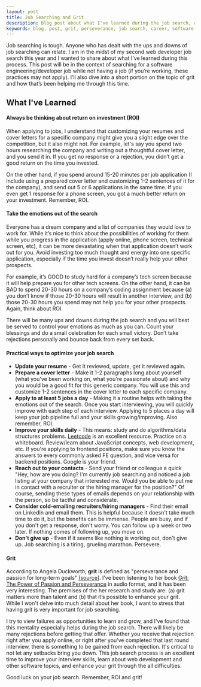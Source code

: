 ```yaml
---
layout: post
title: Job Searching and Grit
description: Blog post about what I've learned during the job search, and my thoughts on what it means to have grit.
keywords: blog, post, grit, perseverance, job search, career, software, engineer, developer, apply, offer, salary, interview, purpose, meaning, leetcode, ROI, return on investment
---
```


Job searching is tough. Anyone who has dealt with the ups and downs of job searching can relate. I am in the midst of my second web developer job search this year and I wanted to share about what I’ve learned during this process. This post will be in the context of searching for a software engineering/developer job while not having a job (if you’re working, these practices may not apply). I’ll also dive into a short portion on the topic of grit and how that’s been helping me through this time. 

<h2>What I've Learned</h2>

<h4> Always be thinking about return on investment (ROI)</h4>
When applying to jobs, I understand that customizing your resumes and cover letters for a specific company might give you a slight edge over the competition, but it also might not. For example, let's say  you spend two hours researching the company and writing out a thoughtful cover letter, and you send it in. If you get no response or a rejection, you didn’t get a good return on the time you invested.

On the other hand, if you spend around 15-20 minutes per job application (I include using a prepared cover letter and customizing 1-2 sentences of it for the company), and send out 5 or 6 applications in the same time. If you even get 1 response for a phone screen, you got a much better return on your investment. Remember, ROI.

<h4> Take the emotions out of the search </h4>
Everyone has a dream company and a list of companies they would love to work for. While it’s nice to think about the possibilities of working for them while you progress in the application (apply online, phone screen, technical screen, etc), it can be more devastating when that application doesn’t work out for you. Avoid investing too much thought and energy into one specific application, especially if the time you invest doesn’t really help your other prospects. 

For example, it’s GOOD to study hard for a company’s tech screen because it will help prepare you for other tech screens. On the other hand, it can be BAD to spend 20-30 hours on a company’s coding assignment because (a) you don’t know if those 20-30 hours will result in another interview, and (b) those 20-30 hours you spend may not help you for your other prospects. Again, think about ROI.

There will be many ups and downs during the job search and you will best be served to control your emotions as much as you can. Count your blessings and do a small celebration for each small victory. Don’t take rejections personally and bounce back from every set back.

<h4>Practical ways to optimize your job search</h4>

- <strong>Update your resume</strong> - Get it reviewed, update, get it reviewed again.
- <strong>Prepare a cover letter</strong> - Make it 1-2 paragraphs long about yourself (what you've been working on, what you're passionate about) and why you would be a good fit for this generic company. You will use this and customize 1-2 sentences in the cover letter to each specific company.
- <strong>Apply to at least 5 jobs a day</strong> - Making it a routine helps with taking the emotions out of the search. Once you start interviewing, you will quickly improve with each step of each interview. Applying to 5 places a day will keep your job pipeline full and your skills growing/improving. Also remember, ROI.
- <strong>Improve your skills daily</strong> - This means: study and do algorithms/data structures problems. <a href="https://leetcode.com/">Leetcode</a> is an excellent resource. Practice on a whiteboard. Review/learn about JavaScript concepts, web development, etc. If you're applying to frontend positions, make sure you know the answers to every commonly asked FE question, and vice versa for backend positions. Google is your friend.
- <strong>Reach out to your contacts</strong> - Send your friend or colleague a quick "Hey, how are you doing? I'm currently job searching and noticed a job listing at your company that interested me. Would you be able to put me in contact with a recruiter or the hiring manager for the position?" Of course, sending these types of emails depends on your relationship with the person, so be tactful and considerate.
- <strong>Consider cold-emailing recruiters/hiring managers</strong> - Find their email on LinkedIn and email them. This is helpful because it doesn't take much time to do it, but the benefits can be immense. People are busy, and if you don't get a response, don't worry. You can follow up a week or two later. If nothing comes of following up, you move on.
- <strong>Don't give up</strong> - Even if it seems like nothing is working out, don't give up. Job searching is a tiring, grueling marathon. Persevere.

<h4>Grit</h4>

According to Angela Duckworth, <strong>grit</strong> is defined as "perseverance and passion for long-term goals" <a href="http://www.sas.upenn.edu/~duckwort/images/Grit%20JPSP.pdf">[source]</a>. I've been listening to her book <a href="https://www.amazon.com/Grit-Passion-Perseverance-Angela-Duckworth/dp/1501111108">Grit: The Power of Passion and Perseverance</a> in audio format, and it has been very interesting. The premises of the her research and study are: (a) grit matters more than talent and (b) that it’s possible to enhance your grit. While I won't delve into much detail about her book, I want to stress that having grit is very important for job searching.

I try to view failures as opportunities to learn and grow, and I've found that this mentality especially helps during the job search. There will likely be many rejections before getting that offer. Whether you receive that rejection right after you apply online, or right after you've completed that last round interview, there is something to be gained from each rejection. It's critical to not let any setbacks bring you down. This job search process is an excellent time to improve your interview skills, learn about web development and other software topics, and enhance your grit through the all difficulties.

Good luck on your job search. Remember, ROI and grit!